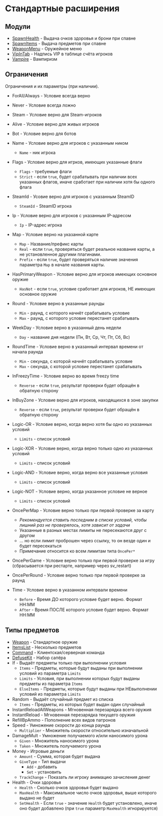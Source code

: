 # Стандартные расширения

## Модули

- [SpawnHealth](extensions/modules/spawn-health.md) - Выдача очков здоровья и брони при спавне
- [SpawnItems](extensions/modules/spawn-items.md) - Выдача предметов при спавне
- [WeaponMenu](extensions/modules/weapon-menu.md) - Оружейное меню
- [VipInTab](extensions/modules/vip-in-tab.md) - Надпись VIP в таблице счёта игроков
- [Vampire](extensions/modules/vampire.md) - Вампиризм

## Ограничения

Ограничения и их параметры (при наличии).

- ForAll/Always - Условие всегда верно
- Never - Условие всегда ложно
- Steam - Условие верно для Steam-игроков
- Alive - Условие верно для живых игроков
- Bot - Условие верно для ботов
- Name - Условие верно для игроков с указанным ником
    - `Name` - ник игрока
- Flags - Условие верно для игрков, имеющих указанные флаги
    - `Flags` - требуемые флаги
    - `Strict` - если `true`, будет срабатывать при наличии всех указанных флагов, иначе сработает при наличии хотя бы одного флага
- SteamId - Усовие верно для игроков с указанным SteamID
    - `SteamId` - SteamID игрока
- Ip - Условие верно для игроков с указанным IP-адресом
    - `Ip` - IP-адрес игрока
- Map - Условие верно на указанной карте
    - `Map` - Название/префикс карты
    - `Real` - если `true`, проверяться будет реальное название карты, а не установленное другими плагинами.
    - `Prefix` - если `true`, будет проверяться наличие значения параметра `Map` в начале названия карты.
- HasPrimaryWeapon - Условие верно для игроков имеющих основное оружие
    - `HasNot` - если `true`, условие сработает для игроков, НЕ имеющих основное оружие
- Round - Условие верно в указанные раунды
    - `Min` - раунд, с которого начнёт срабатывать условие
    - `Max` - раунд, с которого условие перестанет срабатывать
- WeekDay - Условие верно в указанный день недели
    - `Day` - название дня недели (Пн, Вт, Ср, Чт, Пт, Сб, Вс)
- RoundTime - Условие верно в указанный интервал времени от начала раунда
    - `Min` - секунда, с которой начнёт срабатывать условие
    - `Max` - секунда, с которой условие перестанет срабатывать
- InFreezyTime - Условие верно во время freezy time
    - `Reverse` - если `true`, результат проверки будет обращён в обратную сторону
- InBuyZone - Условие верно для игроков, находящихся в зоне закупки
    - `Reverse` - если `true`, результат проверки будет обращён в обратную сторону

- Logic-OR - Условие верно, когда верно хотя бы одно из указанных условий
    - `Limits` - список условий
- Logic-XOR - Условие верно, когда верно только одно из указанных условий
    - `Limits` - список условий
- Logic-AND - Условие верно, когда верно все указанные условия
    - `Limits` - список условий
- Logic-NOT - Условие верно, когда указанное условие не верное
    - `Limits` - список условий

- OncePerMap - Условие верно только при первой проверке за карту
    - _Рекомендуется ставить последним в списке условий, чтобы лишний раз не проверялось, хотя зависит от задачи_
    - Указанные в разных местах лимиты не пересекаются друг с другом
    - ... но если лимит проброшен через ссылку, то он везде один и будет пересекаться
    - Примечание относится ко всем лимитам типа `OncePer*`
- OncePerGame - Условие верно только при первой проверке за игру (сбрасывается при рестарте, например через sv_restart)
- OncePerRound - Условие верно только при первой проверке за раунд

- Time - Условие верно в указанном интервали времени
    - `Before` - Время ДО которого условие будет верно. Формат HH:MM
    - `After` - Время ПОСЛЕ которого условие будет верно. Формат HH:MM

## Типы предметов

- [Weapon](extensions/items/weapon.md) - Стандартное оружие
- [ItemsList](extensions/items/items-list.md) - Несколько предметов
- [Command](extensions/items/command.md) - Клиентская/серверная команда
- [DefuseKit](extensions/items/defuse-kit.md) - Набор сапёра
- If - Выдаёт предметы только при выполнении условия
    - `Items` - Предметы, которые будут выданы при выполнении условий из параметра `Limits`
    - `Limits` - Условия, при выполнении которых будут выданы предметы из параметра `Items`
    - `ElseItems` - Предметы, которые будут выданы при НЕвыполнении условий из параметра `Limits`
- Random - Выдаёт случайный предмет из списка
    - `Items` - Предметы, из которых будет выдан один случайный
- InstantReloadAllWeapons - Мгновенная перезарядка всего оружия
- InstantReload - Мгновенная перезарядка текущего оружия
- RefillBpAmmo - Пополнение всех видов патронов
- Speed - Умножение скорости до конца раунда
    - `Multiplier` - Множитель скорости относительно изначальной
- DamageMult - Умножение получаемого и/или наносимого урона
    - `Given` - Множитель наносимого урона
    - `Taken` - Множитель получаемого урона 
- Money - Игровые деньги
    - `Amount` - Сумма, которая будет выдана
    - `GiveType` - Тип выдачи
        - `Add` - добавить
        - `Set` - установить
    - `TrackChange` - Показать ли игроку анимацию зачисления денег
- Health - Очки здоровья
    - `Health` - Сколько очков здоровья будет выдано
    - `MaxHealth` - Максимальное число очков здоровья, выше которого выдано не будет
    - `SetHealth` - Если `true` - значение `Health` будет установлено, иначе оно будет добавлено (при `true` параметр `MaxHealth` игнорируется) 
